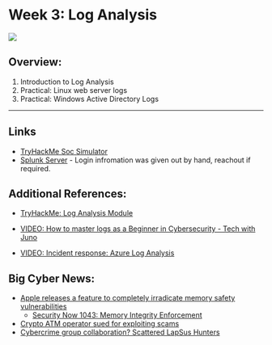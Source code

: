 # Week 3: Log Analysis

![]([https://media4.giphy.com/media/v1.Y2lkPTc5MGI3NjExNG0zaDAzZnZxamV1MXhmMmNlZXB1dTl1NGN3M3plMmdveWJ2cWFtMCZlcD12MV9pbnRlcm5hbF9naWZfYnlfaWQmY3Q9Zw/qRe6xgfn9QNLa/giphy.gif](https://media2.giphy.com/media/v1.Y2lkPTc5MGI3NjExYm8wM29pajVscjVid2NkdHZuN3p0bXp4MzI1NGs3bWFsM3Vzd3hibSZlcD12MV9pbnRlcm5hbF9naWZfYnlfaWQmY3Q9Zw/2c3E1JNkOJ2Ba/giphy.gif))

## Overview: 
1. Introduction to Log Analysis
2. Practical: Linux web server logs 
3. Practical: Windows Active Directory Logs

---

## Links 
- [TryHackMe Soc Simulator](https://tryhackme.com/soc-sim/?ref=nav)
- [Splunk Server](splunk.abits.cloud) - Login infromation was given out by hand, reachout if required.

## Additional References:
- [TryHackMe: Log Analysis Module](https://tryhackme.com/module/log-analysis)

- [VIDEO: How to master logs as a Beginner in Cybersecurity - Tech with Juno](https://www.youtube.com/watch?v=GpG19jOYQVo&t=66s&pp=ygUMbG9nIGFuYWx5c2lz0gcJCeAJAYcqIYzv)
- [VIDEO: Incident response: Azure Log Analysis](https://www.youtube.com/watch?v=Eb-D0hTf5GQ&t=544s&pp=ygUMbG9nIGFuYWx5c2lz)


## Big Cyber News:
- [Apple releases a feature to completely irradicate memory safety vulnerabilities](https://security.apple.com/blog/memory-integrity-enforcement/)
    - [Security Now 1043: Memory Integrity Enforcement](https://twit.tv/shows/security-now/episodes/1043?autostart=false)
- [Crypto ATM operator sued for exploiting scams](https://oag.dc.gov/release/attorney-general-schwalb-sues-crypto-atm-operator)
- [Cybercrime group collaboration? Scattered LapSus Hunters](https://dailysecurityreview.com/cyber-security/shinyhunters-scattered-spider-lapsus-cybercrime-alliance/)
